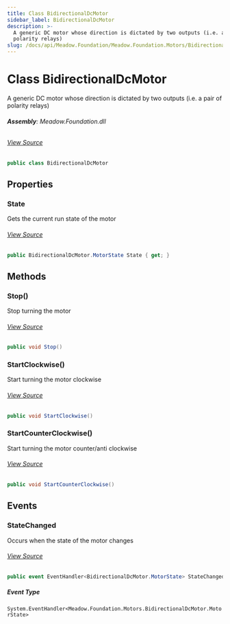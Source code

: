 ```yaml
---
title: Class BidirectionalDcMotor
sidebar_label: BidirectionalDcMotor
description: >-
  A generic DC motor whose direction is dictated by two outputs (i.e. a pair of
  polarity relays)
slug: /docs/api/Meadow.Foundation/Meadow.Foundation.Motors/BidirectionalDcMotor
---
```

# Class BidirectionalDcMotor
A generic DC motor whose direction is dictated by two outputs (i.e. a pair of polarity relays)

###### **Assembly**: Meadow.Foundation.dll
###### [View Source](https://github.com/WildernessLabs/Meadow.Foundation.git/blob/develop/Source/Meadow.Foundation.Core/Motors/BidirectionalDcMotor.cs#L9)
```csharp title="Declaration"
public class BidirectionalDcMotor
```
## Properties
### State
Gets the current run state of the motor
###### [View Source](https://github.com/WildernessLabs/Meadow.Foundation.git/blob/develop/Source/Meadow.Foundation.Core/Motors/BidirectionalDcMotor.cs#L42)
```csharp title="Declaration"
public BidirectionalDcMotor.MotorState State { get; }
```
## Methods
### Stop()
Stop turning the motor
###### [View Source](https://github.com/WildernessLabs/Meadow.Foundation.git/blob/develop/Source/Meadow.Foundation.Core/Motors/BidirectionalDcMotor.cs#L80)
```csharp title="Declaration"
public void Stop()
```
### StartClockwise()
Start turning the motor clockwise
###### [View Source](https://github.com/WildernessLabs/Meadow.Foundation.git/blob/develop/Source/Meadow.Foundation.Core/Motors/BidirectionalDcMotor.cs#L92)
```csharp title="Declaration"
public void StartClockwise()
```
### StartCounterClockwise()
Start turning the motor counter/anti clockwise
###### [View Source](https://github.com/WildernessLabs/Meadow.Foundation.git/blob/develop/Source/Meadow.Foundation.Core/Motors/BidirectionalDcMotor.cs#L103)
```csharp title="Declaration"
public void StartCounterClockwise()
```
## Events
### StateChanged
Occurs when the state of the motor changes
###### [View Source](https://github.com/WildernessLabs/Meadow.Foundation.git/blob/develop/Source/Meadow.Foundation.Core/Motors/BidirectionalDcMotor.cs#L33)
```csharp title="Declaration"
public event EventHandler<BidirectionalDcMotor.MotorState> StateChanged
```
##### Event Type
`System.EventHandler<Meadow.Foundation.Motors.BidirectionalDcMotor.MotorState>`
